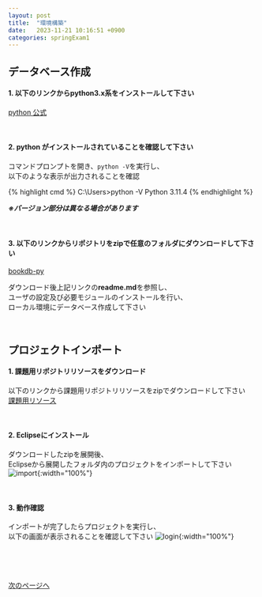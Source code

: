 ```yaml
---
layout: post
title:  "環境構築"
date:   2023-11-21 10:16:51 +0900
categories: springExam1
---
```


## データベース作成


#### 1. 以下のリンクからpython**3.x系**をインストールして下さい  
[python 公式](https://www.python.org/)

<br>

#### 2. python がインストールされていることを確認して下さい  
コマンドプロンプトを開き、`python -V`を実行し、  
以下のような表示が出力されることを確認

{% highlight cmd %}
C:\Users>python -V
Python 3.11.4
{% endhighlight %}

***※バージョン部分は異なる場合があります***

<br>

#### 3. 以下のリンクからリポジトリをzipで任意のフォルダにダウンロードして下さい
[bookdb-py](https://github.com/esx11954/bookdb-py)

ダウンロード後上記リンクの**readme.md**を参照し、  
ユーザの設定及び必要モジュールのインストールを行い、  
ローカル環境にデータベース作成して下さい

<br>

## プロジェクトインポート


#### 1. 課題用リポジトリリソースをダウンロード  
以下のリンクから課題用リポジトリリソースをzipでダウンロードして下さい  
[課題用リソース](https://github.com/esx11954/books/archive/refs/heads/booksExam.zip)


<br>

#### 2. Eclipseにインストール 
ダウンロードしたzipを展開後、  
Eclipseから展開したフォルダ内のプロジェクトをインポートして下さい 
![import](/spring-doc/images/eclipse-import1.png){:width="100%"}

<br>

#### 3. 動作確認 
インポートが完了したらプロジェクトを実行し、  
以下の画面が表示されることを確認して下さい
![login](/spring-doc/images/login.png){:width="100%"}




<br>
<br>
<br>


[次のページへ](/spring-doc/springexam1/bookexam2.html)

